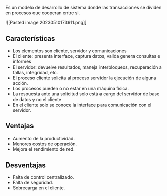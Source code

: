Es un modelo de desarrollo de sistema donde las transacciones se dividen en procesos que cooperan entre si. 

![[Pasted image 20230510173911.png]]

## Características
- Los elementos son cliente, servidor y comunicaciones
- El cliente: presenta interface, captura datos, valida genera consultas e informes
- El servidor: devuelve resultados, maneja interbloqueos, recuperación a fallas, integridad, etc.
- El proceso cliente solicita al proceso servidor la ejecución de alguna acción.
- Los procesos pueden o no estar en una máquina física. 
- La respuesta ante una solicitud solo está a cargo del servidor de base de datos y no el cliente
- En el cliente solo se conoce la interface para comunicación con el servidor.

## Ventajas
- Aumento de la productividad.
- Menores costos de operación.
- Mejora el rendimiento de red.

## Desventajas
- Falta de control centralizado.
- Falta de seguridad.
- Sobrecarga en el cliente.




